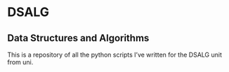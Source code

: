 # DSALG
## Data Structures and Algorithms
This is a repository of all the python scripts I’ve written for the DSALG unit from uni.